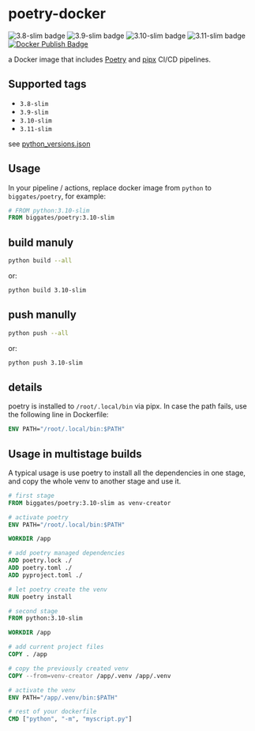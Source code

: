# poetry-docker

![3.8-slim badge](https://img.shields.io/docker/v/biggates/poetry/3.8-slim?label=biggates%2Fpoetry&logo=docker) ![3.9-slim badge](https://img.shields.io/docker/v/biggates/poetry/3.9-slim?label=biggates%2Fpoetry&logo=docker) ![3.10-slim badge](https://img.shields.io/docker/v/biggates/poetry/3.10-slim?label=biggates%2Fpoetry&logo=docker) ![3.11-slim badge](https://img.shields.io/docker/v/biggates/poetry/3.11-slim?label=biggates%2Fpoetry&logo=docker) [![Docker Publish Badge](https://github.com/biggates/poetry-docker/actions/workflows/docker-publish.yml/badge.svg?branch=master)](https://github.com/biggates/poetry-docker/actions/workflows/docker-publish.yml)

a Docker image that includes [Poetry](https://python-poetry.org/) and [pipx](https://pypa.github.io/pipx/) CI/CD pipelines.

## Supported tags

- `3.8-slim`
- `3.9-slim`
- `3.10-slim`
- `3.11-slim`

see [python_versions.json](./python_versions.json)

## Usage

In your pipeline / actions, replace docker image from `python` to `biggates/poetry`, for example:

```dockerfile
# FROM python:3.10-slim
FROM biggates/poetry:3.10-slim
```

## build manuly

```bash
python build --all
```

or:

```bash
python build 3.10-slim
```

## push manully

```bash
python push --all
```

or:

```bash
python push 3.10-slim
```

## details

poetry is installed to `/root/.local/bin` via pipx. In case the path fails, use the following line in Dockerfile:

```dockerfile
ENV PATH="/root/.local/bin:$PATH"
```

## Usage in multistage builds

A typical usage is use poetry to install all the dependencies in one stage, and copy the whole venv to another stage and use it.

```dockerfile
# first stage
FROM biggates/poetry:3.10-slim as venv-creator

# activate poetry
ENV PATH="/root/.local/bin:$PATH"

WORKDIR /app

# add poetry managed dependencies
ADD poetry.lock ./
ADD poetry.toml ./
ADD pyproject.toml ./

# let poetry create the venv
RUN poetry install

# second stage
FROM python:3.10-slim

WORKDIR /app

# add current project files
COPY . /app

# copy the previously created venv
COPY --from=venv-creator /app/.venv /app/.venv

# activate the venv
ENV PATH="/app/.venv/bin:$PATH"

# rest of your dockerfile
CMD ["python", "-m", "myscript.py"]

```

